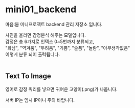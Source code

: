 # mini01_backend
마음:봄 미니프로젝트 backend 관리 저장소 입니다.

사진을 올리면 감정분석 해주는 모델입니다. </br>
감정은 총 6가지로 인덱스 0~5번까지 분류되고, </br>
"화남", "역겨움", "두려움", "기쁨", "슬픔", "놀람", "아무생각없음"</br>
이렇게 분류 되어 출력됩니다.
</br></br>
## Text To Image
영어로 감정 쿼리를 넣으면 귀여운 고양이(.png)가 나옵니다.

서버 IP는 임시 IP이니 주의 바랍니다.
